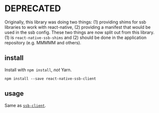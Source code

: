 # DEPRECATED

Originally, this library was doing two things: (1) providing shims for ssb libraries to work with react-native, (2) providing a manifest that would be used in the ssb config. These two things are now split out from this library. (1) is `react-native-ssb-shims` and (2) should be done in the application repository (e.g. MMMMM and others).

## install

Install with `npm install`, *not* Yarn.

`npm install --save react-native-ssb-client`

## usage

Same as [`ssb-client`](https://www.npmjs.com/package/ssb-client).

